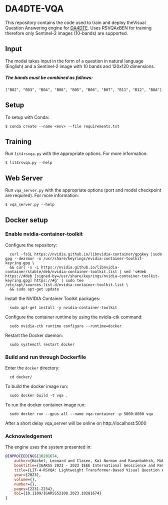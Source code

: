 # DA4DTE-VQA

This repository contains the code used to train and deploy theVisual Question Answering engine for [DA4DTE](https://eo4society.esa.int/projects/da4dte/). Uses RSVQAxBEN for training therefore only Sentinel-2 images (10-bands) are supported.

## Input

The model  takes input in the form of a question in natural language (English) and a Sentinel-2 image with 10 bands and 120x120 dimensions. 

##### The bands must be combined as follows:

```
["B02", "B03", "B04", "B08", "B05", "B06", "B07", "B11", "B12", "B8A"]
```

## Setup

To setup with Conda:

`$ conda create --name <env> --file requirements.txt`

## Training

Run `lit4rsvqa.py` with the appropriate options. For more information: 

`$ lit4rsvqa.py --help`

## Web Server

Run `vqa_server.py` with the appropriate options (port and model checkpoint are required). For more information: 

`$ vqa_server.py --help`

## Docker setup

### Enable nvidia-container-toolkit

Configure the repository:

      curl -fsSL https://nvidia.github.io/libnvidia-container/gpgkey |sudo gpg --dearmor -o /usr/share/keyrings/nvidia-container-toolkit-keyring.gpg \
      && curl -s -L https://nvidia.github.io/libnvidia-container/stable/deb/nvidia-container-toolkit.list | sed 's#deb https://#deb [signed-by=/usr/share/keyrings/nvidia-container-toolkit-keyring.gpg] https://#g' | sudo tee                   /etc/apt/sources.list.d/nvidia-container-toolkit.list \
      && sudo apt-get update

Install the NVIDIA Container Toolkit packages:

      sudo apt-get install -y nvidia-container-toolkit

Configure the container runtime by using the nvidia-ctk command:

      sudo nvidia-ctk runtime configure --runtime=docker

Restart the Docker daemon:

      sudo systemctl restart docker

### Build and run through Dockerfile

Enter the `docker` directory:

      cd docker/

To build the docker image run:

      sudo docker build -t vqa .

To run the docker container image run:

      sudo docker run --gpus all --name vqa-container -p 5000:8080 vqa

After a short delay vqa_server will be online on http://localhost:5000

### Acknowledgement

The engine uses the system presented in:

```bibtex
@INPROCEEDINGS{10281674,
    author={Hackel, Leonard and Clasen, Kai Norman and Ravanbakhsh, Mahdyar and Demir, Begüm},
    booktitle={IGARSS 2023 - 2023 IEEE International Geoscience and Remote Sensing Symposium}, 
    title={LIT-4-RSVQA: Lightweight Transformer-Based Visual Question Answering in Remote Sensing}, 
    year={2023},
    volume={},
    number={},
    pages={2231-2234},
    doi={10.1109/IGARSS52108.2023.10281674}
}
```

